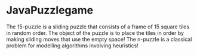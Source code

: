 # JavaPuzzlegame

The 15-puzzle is a sliding puzzle that consists of a frame of 15 square tiles in random order. 
The object of the puzzle is to place the tiles in order by making sliding moves that use the empty space! 
The n-puzzle is a classical problem for modelling algorithms involving heuristics!
